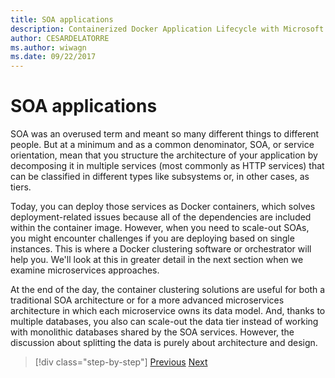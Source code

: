 ```yaml
---
title: SOA applications
description: Containerized Docker Application Lifecycle with Microsoft Platform and Tools
author: CESARDELATORRE
ms.author: wiwagn
ms.date: 09/22/2017
---
```

# SOA applications

SOA was an overused term and meant so many different things to different people. But at a minimum and as a common denominator, SOA, or service orientation, mean that you structure the architecture of your application by decomposing it in multiple services (most commonly as HTTP services) that can be classified in different types like subsystems or, in other cases, as tiers.

Today, you can deploy those services as Docker containers, which solves deployment-related issues because all of the dependencies are included within the container image. However, when you need to scale-out SOAs, you might encounter challenges if you are deploying based on single instances. This is where a Docker clustering software or orchestrator will help you. We'll look at this in greater detail in the next section when we examine microservices approaches.

At the end of the day, the container clustering solutions are useful for both a traditional SOA architecture or for a more advanced microservices architecture in which each microservice owns its data model. And, thanks to multiple databases, you also can scale-out the data tier instead of working with monolithic databases shared by the SOA services. However, the discussion about splitting the data is purely about architecture and design.


> [!div  class="step-by-step"]
> [Previous](state-and-data-in-docker-applications.md)
> [Next](orchestrate-high-scalability-availability.md)
